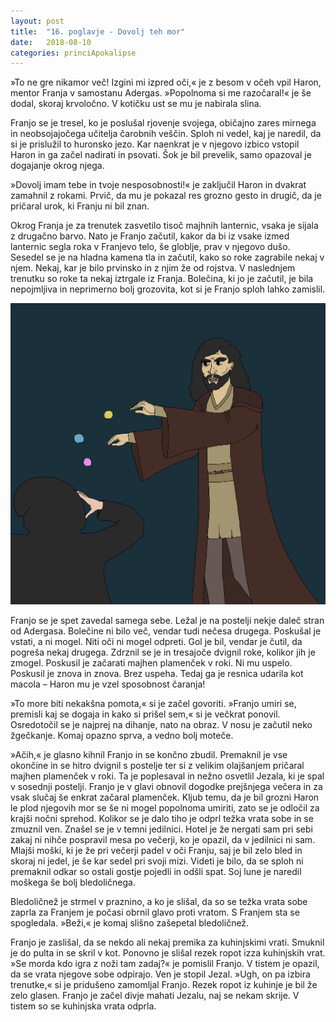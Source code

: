 ```yaml
---
layout: post
title:  "16. poglavje - Dovolj teh mor"
date:   2018-08-10
categories: princiApokalipse
---
```

»To ne gre nikamor več! Izgini mi izpred oči,« je z besom v očeh vpil Haron, mentor Franja v samostanu Adergas. »Popolnoma si me razočaral!« je še dodal, skoraj krvoločno. V kotičku ust se mu je nabirala slina.

Franjo se je tresel, ko je poslušal rjovenje svojega, običajno zares mirnega in neobsojajočega učitelja čarobnih veščin. Sploh ni vedel, kaj je naredil, da si je prislužil to huronsko jezo. Kar naenkrat je v njegovo izbico vstopil Haron in ga začel nadirati in psovati. Šok je bil prevelik, samo opazoval je dogajanje okrog njega.

»Dovolj imam tebe in tvoje nesposobnosti!« je zaključil Haron in dvakrat zamahnil z rokami. Prvič, da mu je pokazal res grozno gesto in drugič, da je pričaral urok, ki Franju ni bil znan.

Okrog Franja je za trenutek zasvetilo tisoč majhnih lanternic, vsaka je sijala z drugačno barvo. Nato je Franjo začutil, kakor da bi iz vsake izmed lanternic segla roka v Franjevo telo, še globlje, prav v njegovo dušo. Sesedel se je na hladna kamena tla in začutil, kako so roke zagrabile nekaj v njem. Nekaj, kar je bilo prvinsko in z njim že od rojstva. V naslednjem trenutku so roke ta nekaj iztrgale iz Franja. Bolečina, ki jo je začutil, je bila nepojmljiva in neprimerno bolj grozovita, kot si je Franjo sploh lahko zamislil.

![2018-08-10-pa16-dovolj-teh-mor.jpg](/assets/ilustracije/princiApokalipse/2018-08-10-pa16-dovolj-teh-mor.jpg)

Franjo se je spet zavedal samega sebe. Ležal je na postelji nekje daleč stran od Adergasa. Bolečine ni bilo več, vendar tudi nečesa drugega. Poskušal je vstati, a ni mogel. Niti oči ni mogel odpreti. Gol je bil, vendar je čutil, da pogreša nekaj drugega. Zdrznil se je in tresajoče dvignil roke, kolikor jih je zmogel. Poskusil je začarati majhen plamenček v roki. Ni mu uspelo. Poskusil je znova in znova. Brez uspeha. Tedaj ga je resnica udarila kot macola – Haron mu je vzel sposobnost čaranja!

»To more biti nekakšna pomota,« si je začel govoriti. »Franjo umiri se, premisli kaj se dogaja in kako si prišel sem,« si je večkrat ponovil. Osredotočil se je najprej na dihanje, nato na obraz. V nosu je začutil neko žgečkanje. Komaj opazno sprva, a vedno bolj moteče.

»Ačih,« je glasno kihnil Franjo in se končno zbudil. Premaknil je vse okončine in se hitro dvignil s postelje ter si z velikim olajšanjem pričaral majhen plamenček v roki. Ta je poplesaval in nežno osvetlil Jezala, ki je spal v sosednji postelji. Franjo je v glavi obnovil dogodke prejšnjega večera in za vsak slučaj še enkrat začaral plamenček. Kljub temu, da je bil grozni Haron le plod njegovih mor se še ni mogel popolnoma umiriti, zato se je odločil za krajši nočni sprehod. Kolikor se je dalo tiho je odprl težka vrata sobe in se zmuznil ven. Znašel se je v temni jedilnici. Hotel je že nergati sam pri sebi zakaj ni nihče pospravil mesa po večerji, ko je opazil, da v jedilnici ni sam. Mlajši moški, ki je že pri večerji padel v oči Franju, saj je bil zelo bled in skoraj ni jedel, je še kar sedel pri svoji mizi. Videti je bilo, da se sploh ni premaknil odkar so ostali gostje pojedli in odšli spat. Soj lune je naredil moškega še bolj bledoličnega.

Bledoličnež je strmel v praznino, a ko je slišal, da so se težka vrata sobe zaprla za Franjem je počasi obrnil glavo proti vratom. S Franjem sta se spogledala. »Beži,« je komaj slišno zašepetal bledoličnež.

Franjo je zaslišal, da se nekdo ali nekaj premika za kuhinjskimi vrati. Smuknil je do pulta in se skril v kot. Ponovno je slišal rezek ropot izza kuhinjskih vrat. »Se morda kdo igra z noži tam zadaj?« je pomislil Franjo. V tistem je opazil, da se vrata njegove sobe odpirajo. Ven je stopil Jezal. »Ugh, on pa izbira trenutke,« si je pridušeno zamomljal Franjo. Rezek ropot iz kuhinje je bil že zelo glasen. Franjo je začel divje mahati Jezalu, naj se nekam skrije. V tistem so se kuhinjska vrata odprla.